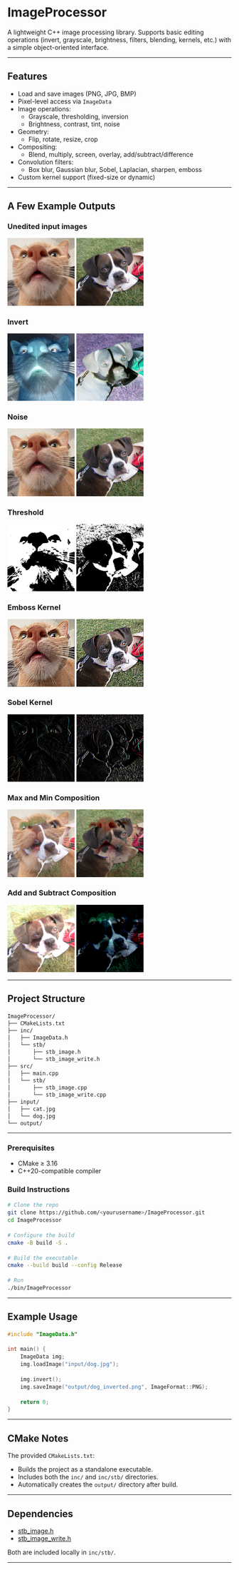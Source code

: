# ImageProcessor

A lightweight C++ image processing library. Supports basic editing operations (invert, grayscale, brightness, filters, blending, kernels, etc.) with a simple object-oriented interface.

---

## Features

- Load and save images (PNG, JPG, BMP)
- Pixel-level access via `ImageData`
- Image operations:
  - Grayscale, thresholding, inversion
  - Brightness, contrast, tint, noise
- Geometry:
  - Flip, rotate, resize, crop
- Compositing:
  - Blend, multiply, screen, overlay, add/subtract/difference
- Convolution filters:
  - Box blur, Gaussian blur, Sobel, Laplacian, sharpen, emboss
- Custom kernel support (fixed-size or dynamic)

---

## A Few Example Outputs

### Unedited input images
<p float="left">
  <img src="input/cat.png" width="30%">
  <img src="input/dog.png" width="30%">
</p>

### Invert
<p float="left">
  <img src="testOutputs/cat_invert.png" width="30%">
  <img src="testOutputs/dog_invert.png" width="30%">
</p>

### Noise
<p float="left">
  <img src="testOutputs/cat_noise.png" width="30%">
  <img src="testOutputs/dog_noise.png" width="30%">
</p>

### Threshold
<p float="left">
  <img src="testOutputs/cat_threshold.png" width="30%">
  <img src="testOutputs/dog_threshold.png" width="30%">
</p>

### Emboss Kernel
<p float="left">
  <img src="testOutputs/cat_emboss.png" width="30%">
  <img src="testOutputs/dog_emboss.png" width="30%">
</p>

### Sobel Kernel
<p float="left">
  <img src="testOutputs/cat_sobelX.png" width="30%">
  <img src="testOutputs/dog_sobelX.png" width="30%">
</p>

### Max and Min Composition
<p float="left">
  <img src="testOutputs/max_dog_cat.png" width="30%">
  <img src="testOutputs/min_dog_cat.png" width="30%">
</p>

### Add and Subtract Composition
<p float="left">
  <img src="testOutputs/add_dog_cat.png" width="30%">
  <img src="testOutputs/subtract_dog_cat.png" width="30%">
</p>

---

## Project Structure

```
ImageProcessor/
├── CMakeLists.txt
├── inc/
│   ├── ImageData.h
│   └── stb/
│       ├── stb_image.h
│       └── stb_image_write.h
├── src/
│   ├── main.cpp
│   └── stb/
│       ├── stb_image.cpp
│       └── stb_image_write.cpp
├── input/
│   ├── cat.jpg
│   └── dog.jpg
└── output/
```

---

### Prerequisites
- CMake ≥ 3.16  
- C++20-compatible compiler

### Build Instructions

```bash
# Clone the repo
git clone https://github.com/<yourusername>/ImageProcessor.git
cd ImageProcessor

# Configure the build
cmake -B build -S .

# Build the executable
cmake --build build --config Release

# Run
./bin/ImageProcessor
```

---

## Example Usage

```cpp
#include "ImageData.h"

int main() {
    ImageData img;
    img.loadImage("input/dog.jpg");

    img.invert();
    img.saveImage("output/dog_inverted.png", ImageFormat::PNG);

    return 0;
}
```

---

## CMake Notes

The provided `CMakeLists.txt`:
- Builds the project as a standalone executable.
- Includes both the `inc/` and `inc/stb/` directories.
- Automatically creates the `output/` directory after build.

---

## Dependencies

- [stb_image.h](https://github.com/nothings/stb/blob/master/stb_image.h)  
- [stb_image_write.h](https://github.com/nothings/stb/blob/master/stb_image_write.h)

Both are included locally in `inc/stb/`.

---
